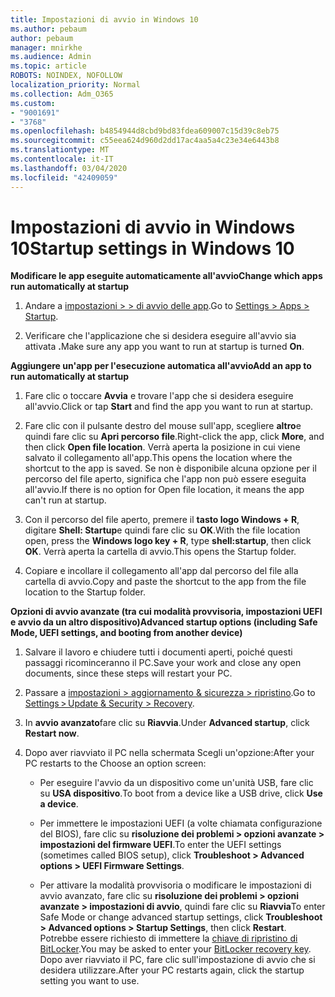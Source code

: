 ```yaml
---
title: Impostazioni di avvio in Windows 10
ms.author: pebaum
author: pebaum
manager: mnirkhe
ms.audience: Admin
ms.topic: article
ROBOTS: NOINDEX, NOFOLLOW
localization_priority: Normal
ms.collection: Adm_O365
ms.custom:
- "9001691"
- "3768"
ms.openlocfilehash: b4854944d8cbd9bd83fdea609007c15d39c8eb75
ms.sourcegitcommit: c55eea624d960d2dd17ac4aa5a4c23e34e6443b8
ms.translationtype: MT
ms.contentlocale: it-IT
ms.lasthandoff: 03/04/2020
ms.locfileid: "42409059"
---
```

# <a name="startup-settings-in-windows-10"></a><span data-ttu-id="69de9-102">Impostazioni di avvio in Windows 10</span><span class="sxs-lookup"><span data-stu-id="69de9-102">Startup settings in Windows 10</span></span>

<span data-ttu-id="69de9-103">**Modificare le app eseguite automaticamente all'avvio**</span><span class="sxs-lookup"><span data-stu-id="69de9-103">**Change which apps run automatically at startup**</span></span>

1. <span data-ttu-id="69de9-104">Andare a [impostazioni > > di avvio delle app](ms-settings:startupapps?activationSource=GetHelp).</span><span class="sxs-lookup"><span data-stu-id="69de9-104">Go to [Settings > Apps > Startup](ms-settings:startupapps?activationSource=GetHelp).</span></span>

2. <span data-ttu-id="69de9-105">Verificare che l'applicazione che si desidera eseguire all'avvio sia attivata **.**</span><span class="sxs-lookup"><span data-stu-id="69de9-105">Make sure any app you want to run at startup is turned **On**.</span></span>

<span data-ttu-id="69de9-106">**Aggiungere un'app per l'esecuzione automatica all'avvio**</span><span class="sxs-lookup"><span data-stu-id="69de9-106">**Add an app to run automatically at startup**</span></span>

1. <span data-ttu-id="69de9-107">Fare clic o toccare **Avvia** e trovare l'app che si desidera eseguire all'avvio.</span><span class="sxs-lookup"><span data-stu-id="69de9-107">Click or tap **Start** and find the app you want to run at startup.</span></span>

2. <span data-ttu-id="69de9-108">Fare clic con il pulsante destro del mouse sull'app, scegliere **altro**e quindi fare clic su **Apri percorso file**.</span><span class="sxs-lookup"><span data-stu-id="69de9-108">Right-click the app, click **More**, and then click **Open file location**.</span></span> <span data-ttu-id="69de9-109">Verrà aperta la posizione in cui viene salvato il collegamento all'app.</span><span class="sxs-lookup"><span data-stu-id="69de9-109">This opens the location where the shortcut to the app is saved.</span></span> <span data-ttu-id="69de9-110">Se non è disponibile alcuna opzione per il percorso del file aperto, significa che l'app non può essere eseguita all'avvio.</span><span class="sxs-lookup"><span data-stu-id="69de9-110">If there is no option for Open file location, it means the app can't run at startup.</span></span>

3. <span data-ttu-id="69de9-111">Con il percorso del file aperto, premere il **tasto logo Windows + R**, digitare **Shell: Startup**e quindi fare clic su **OK**.</span><span class="sxs-lookup"><span data-stu-id="69de9-111">With the file location open, press the **Windows logo key  + R**, type **shell:startup**, then click **OK**.</span></span> <span data-ttu-id="69de9-112">Verrà aperta la cartella di avvio.</span><span class="sxs-lookup"><span data-stu-id="69de9-112">This opens the Startup folder.</span></span>

4. <span data-ttu-id="69de9-113">Copiare e incollare il collegamento all'app dal percorso del file alla cartella di avvio.</span><span class="sxs-lookup"><span data-stu-id="69de9-113">Copy and paste the shortcut to the app from the file location to the Startup folder.</span></span>

<span data-ttu-id="69de9-114">**Opzioni di avvio avanzate (tra cui modalità provvisoria, impostazioni UEFI e avvio da un altro dispositivo)**</span><span class="sxs-lookup"><span data-stu-id="69de9-114">**Advanced startup options (including Safe Mode, UEFI settings, and booting from another device)**</span></span>

1. <span data-ttu-id="69de9-115">Salvare il lavoro e chiudere tutti i documenti aperti, poiché questi passaggi ricominceranno il PC.</span><span class="sxs-lookup"><span data-stu-id="69de9-115">Save your work and close any open documents, since these steps will restart your PC.</span></span>

2. <span data-ttu-id="69de9-116">Passare a [impostazioni > aggiornamento & sicurezza > ripristino](ms-settings:recovery?activationSource=GetHelp).</span><span class="sxs-lookup"><span data-stu-id="69de9-116">Go to [Settings > Update & Security > Recovery](ms-settings:recovery?activationSource=GetHelp).</span></span>

3. <span data-ttu-id="69de9-117">In **avvio avanzato**fare clic su **Riavvia**.</span><span class="sxs-lookup"><span data-stu-id="69de9-117">Under **Advanced startup**, click **Restart now**.</span></span> 

4. <span data-ttu-id="69de9-118">Dopo aver riavviato il PC nella schermata Scegli un'opzione:</span><span class="sxs-lookup"><span data-stu-id="69de9-118">After your PC restarts to the Choose an option screen:</span></span>

    - <span data-ttu-id="69de9-119">Per eseguire l'avvio da un dispositivo come un'unità USB, fare clic su **USA dispositivo**.</span><span class="sxs-lookup"><span data-stu-id="69de9-119">To boot from a device like a USB drive, click **Use a device**.</span></span>

    - <span data-ttu-id="69de9-120">Per immettere le impostazioni UEFI (a volte chiamata configurazione del BIOS), fare clic su **risoluzione dei problemi > opzioni avanzate > impostazioni del firmware UEFI**.</span><span class="sxs-lookup"><span data-stu-id="69de9-120">To enter the UEFI settings (sometimes called BIOS setup), click **Troubleshoot > Advanced options > UEFI Firmware Settings**.</span></span> 

    - <span data-ttu-id="69de9-121">Per attivare la modalità provvisoria o modificare le impostazioni di avvio avanzato, fare clic su **risoluzione dei problemi > opzioni avanzate > impostazioni di avvio**, quindi fare clic su **Riavvia**</span><span class="sxs-lookup"><span data-stu-id="69de9-121">To enter Safe Mode or change advanced startup settings, click **Troubleshoot > Advanced options > Startup Settings**, then click **Restart**.</span></span> <span data-ttu-id="69de9-122">Potrebbe essere richiesto di immettere la [chiave di ripristino di BitLocker](https://support.microsoft.com/help/4026181/windows-10-find-my-bitlocker-recovery-key).</span><span class="sxs-lookup"><span data-stu-id="69de9-122">You may be asked to enter your [BitLocker recovery key](https://support.microsoft.com/help/4026181/windows-10-find-my-bitlocker-recovery-key).</span></span> <span data-ttu-id="69de9-123">Dopo aver riavviato il PC, fare clic sull'impostazione di avvio che si desidera utilizzare.</span><span class="sxs-lookup"><span data-stu-id="69de9-123">After your PC restarts again, click the startup setting you want to use.</span></span>